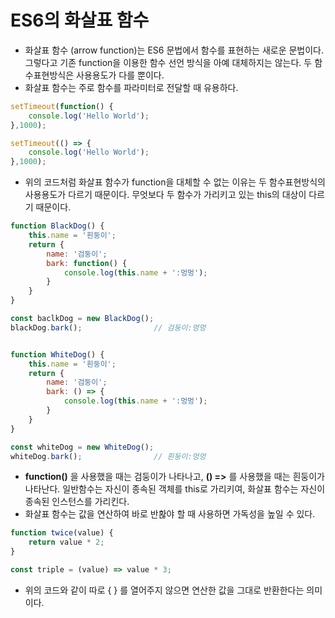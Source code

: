 # ES6의 화살표 함수
- 화살표 함수 (arrow function)는 ES6 문법에서 함수를 표현하는 새로운 문법이다. 그렇다고 기존 function을 이용한 함수 선언 방식을 아예 대체하지는 않는다. 두 함수표현방식은 사용용도가 다를 뿐이다.
- 화살표 함수는 주로 함수를 파라미터로 전달할 때 유용하다.

```javascript
setTimeout(function() {
    console.log('Hello World');
},1000);

setTimeout(() => {
    console.log('Hello World');
},1000);
```
- 위의 코드처럼 화살표 함수가 function을 대체할 수 없는 이유는 두 함수표현방식의 사용용도가 다르기 때문이다. 무엇보다 두 함수가 가리키고 있는 this의 대상이 다르기 때문이다.

```javascript
function BlackDog() {
    this.name = '흰둥이';
    return {
        name: '검둥이';
        bark: function() {
            console.log(this.name + ':멍멍');
        }
    }
}

const baclkDog = new BlackDog();
blackDog.bark();                // 검둥이:멍멍


function WhiteDog() {
    this.name = '흰둥이';
    return {
        name: '검둥이';
        bark: () => {
            console.log(this.name + ':멍멍');
        }
    }
}

const whiteDog = new WhiteDog();
whiteDog.bark();                // 흰둥이:멍멍
```

- **function()** 을 사용했을 때는 검둥이가 나타나고, **() =>** 를 사용했을 때는 흰둥이가 나타난다. 일반함수는 자신이 종속된 객체를 this로 가리키여, 화살표 함수는 자신이 종속된 인스턴스를 가리킨다.
- 화살표 함수는 값을  연산하여 바로 반홚야 할 때 사용하면 가독성을 높일 수 있다.

```javascript
function twice(value) {
    return value * 2;
}

const triple = (value) => value * 3;
```
- 위의 코드와 같이 따로 { } 를 열어주지 않으면 연산한 값을 그대로 반환한다는 의미이다.